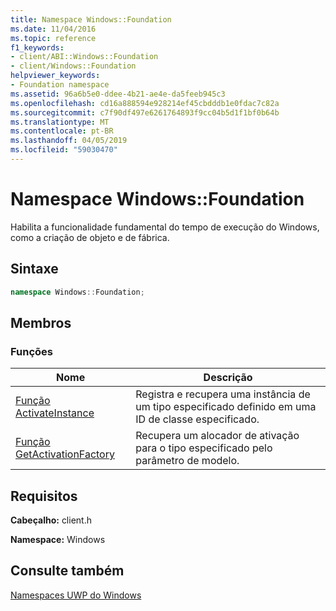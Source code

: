 ```yaml
---
title: Namespace Windows::Foundation
ms.date: 11/04/2016
ms.topic: reference
f1_keywords:
- client/ABI::Windows::Foundation
- client/Windows::Foundation
helpviewer_keywords:
- Foundation namespace
ms.assetid: 96a6b5e0-ddee-4b21-ae4e-da5feeb945c3
ms.openlocfilehash: cd16a888594e928214ef45cbdddb1e0fdac7c82a
ms.sourcegitcommit: c7f90df497e6261764893f9cc04b5d1f1bf0b64b
ms.translationtype: MT
ms.contentlocale: pt-BR
ms.lasthandoff: 04/05/2019
ms.locfileid: "59030470"
---
```

# <a name="windowsfoundation-namespace"></a>Namespace Windows::Foundation

Habilita a funcionalidade fundamental do tempo de execução do Windows, como a criação de objeto e de fábrica.

## <a name="syntax"></a>Sintaxe

```cpp
namespace Windows::Foundation;
```

## <a name="members"></a>Membros

### <a name="functions"></a>Funções

|Nome|Descrição|
|----------|-----------------|
|[Função ActivateInstance](activateinstance-function.md)|Registra e recupera uma instância de um tipo especificado definido em uma ID de classe especificado.|
|[Função GetActivationFactory](getactivationfactory-function.md)|Recupera um alocador de ativação para o tipo especificado pelo parâmetro de modelo.|

## <a name="requirements"></a>Requisitos

**Cabeçalho:** client.h

**Namespace:** Windows

## <a name="see-also"></a>Consulte também

[Namespaces UWP do Windows](/uwp/api/)